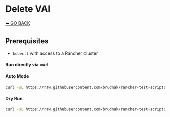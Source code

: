 # Delete VAI

[⬅️ GO BACK](../README.md)

## Prerequisites

- `kubectl` with access to a Rancher cluster

#### Run directly via curl


#### Auto Mode

```sh
curl -sL https://raw.githubusercontent.com/brudnak/rancher-test-scripts/refs/heads/main/vai/delete-vai/script.sh | zsh -s -- --auto-mode
```

#### Dry Run

```sh
curl -sL https://raw.githubusercontent.com/brudnak/rancher-test-scripts/refs/heads/main/vai/delete-vai/script.sh | zsh -s -- --dry-run
```